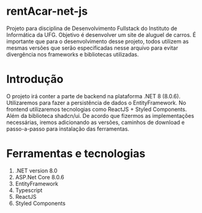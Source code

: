 # rentAcar-net-js
Projeto para disciplina de Desenvolvimento Fullstack do Instituto de Informática da UFG. Objetivo é desenvolver um site de aluguel de carros.
É importante que para o desenvolvimento desse projeto, todos utilizem as mesmas versões que serão especificadas nesse arquivo para evitar divergência nos frameworks e bibliotecas utilizadas.
# Introdução
O projeto irá conter a parte de backend na plataforma .NET 8 (8.0.6). Utilizaremos para fazer a persistência de dados o EntityFramework.
No frontend utilizaremos tecnologias como ReactJS + Styled Components. Além da biblioteca shadcn/ui. De acordo que fizermos as implementações necessárias, iremos adicionando as versões, caminhos de download e passo-a-passo para instalação das ferramentas.
# Ferramentas e tecnologias
1. .NET version 8.0
2. ASP.Net Core 8.0.6
3. EntityFramework
4. Typescript
5. ReactJS
6. Styled Components
